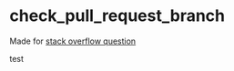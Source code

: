 # check_pull_request_branch

Made for [stack overflow question](https://stackoverflow.com/questions/76151411/use-github-actions-to-check-if-branch-is-up-to-date-with-main)

test

